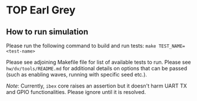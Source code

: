 # TOP Earl Grey

## How to run simulation
Please run the following command to build and run tests:
`make TEST_NAME=<test-name>`

Please see adjoining Makefile file for list of available tests to run. Please
see `hw/dv/tools/README.md` for additional details on options that can be passed
(such as enabling waves, running with specific seed etc.).

_Note_: Currently, `ibex` core raises an assertion but it doesn't harm UART TX
and GPIO functionalities. Please ignore until it is resolved.
